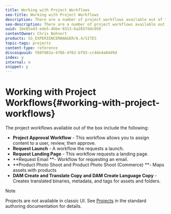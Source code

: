 ```yaml
---
title: Working with Project Workflows
seo-title: Working with Project Workflows
description: There are a number of project workflows available out of the box.
seo-description: There are a number of project workflows available out of the box.
uuid: 1be85a43-ede5-4bbe-9313-6a2657ddc050
contentOwner: Chris Bohnert
products: SG_EXPERIENCEMANAGER/6.4/SITES
topic-tags: projects
content-type: reference
discoiquuid: f60f983a-4786-4f62-bf93-cc4de4a04d9d
index: y
internal: n
snippet: y
---
```


# Working with Project Workflows{#working-with-project-workflows}

The project workflows available out of the box include the following:

* **Project Approval Workflow** - This workflow allows you to assign content to a user, review, then approve.
* **Request Launch** - A workflow the requests a launch.
* **Request Landing Page** - This workflow requests a landing page.
* **Request Email **- Workflow for requesting an email.
* **Product Photo Shoot and Product Photo Shoot (Commerce) **- Maps assets with products
* **DAM Create and Translate Copy and DAM Create Language Copy** - Creates translated binaries, metadata, and tags for assets and folders.

>[!NOTE]
>
>Projects are not available in classic UI. See [Projects](../../../sites/authoring/using/projects.md) in the standard authoring documentation for details.

